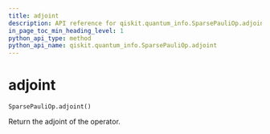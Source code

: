 ```yaml
---
title: adjoint
description: API reference for qiskit.quantum_info.SparsePauliOp.adjoint
in_page_toc_min_heading_level: 1
python_api_type: method
python_api_name: qiskit.quantum_info.SparsePauliOp.adjoint
---
```


# adjoint

<span id="qiskit.quantum_info.SparsePauliOp.adjoint" />

`SparsePauliOp.adjoint()`

Return the adjoint of the operator.

